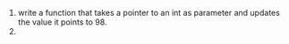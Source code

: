 1. write a function that takes a pointer to an int as parameter and updates the value it points to 98.
2. 
